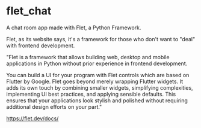 # flet_chat
A chat room app made with Flet, a Python Framework.

Flet, as its website says, it's a framework for those who don't want to "deal" with frontend development.

"Flet is a framework that allows building web, desktop and mobile applications in Python without prior experience in frontend development.

You can build a UI for your program with Flet controls which are based on Flutter by Google. Flet goes beyond merely wrapping Flutter widgets. It adds its own touch by combining smaller widgets, simplifying complexities, implementing UI best practices, and applying sensible defaults. This ensures that your applications look stylish and polished without requiring additional design efforts on your part."

https://flet.dev/docs/
